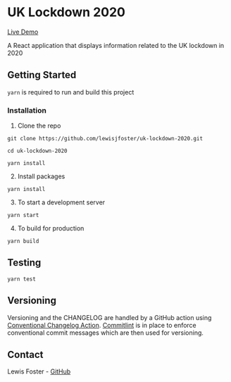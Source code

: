 # UK Lockdown 2020

[Live Demo](https://lewisjfoster.github.io/uk-lockdown-2020/)

A React application that displays information related to the UK lockdown in 2020

## Getting Started

`yarn` is required to run and build this project

### Installation

1. Clone the repo

```
git clone https://github.com/lewisjfoster/uk-lockdown-2020.git

cd uk-lockdown-2020

yarn install
```

2. Install packages

```
yarn install
```

3. To start a development server

```
yarn start
```

4. To build for production

```
yarn build
```

## Testing

```
yarn test
```

## Versioning

Versioning and the CHANGELOG are handled by a GitHub action using [Conventional Changelog Action](https://github.com/marketplace/actions/conventional-changelog-action). [Commitlint](https://commitlint.js.org/) is in place to enforce conventional commit messages which are then used for versioning.

## Contact

Lewis Foster - [GitHub](https://github.com/lewisjfoster)

